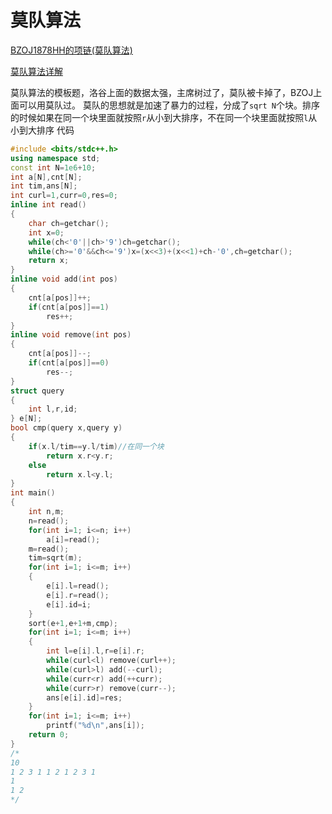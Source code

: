 # 莫队算法
[ BZOJ1878HH的项链(莫队算法)](https://blog.csdn.net/riba2534/article/details/81414096)

[莫队算法详解](https://blog.csdn.net/riba2534/article/details/81414043)

莫队算法的模板题，洛谷上面的数据太强，主席树过了，莫队被卡掉了，BZOJ上面可以用莫队过。
莫队的思想就是加速了暴力的过程，分成了`sqrt N`个块。排序的时候如果在同一个块里面就按照`r`从小到大排序，不在同一个块里面就按照`l`从小到大排序
代码

```cpp
#include <bits/stdc++.h>
using namespace std;
const int N=1e6+10;
int a[N],cnt[N];
int tim,ans[N];
int curl=1,curr=0,res=0;
inline int read()
{
    char ch=getchar();
    int x=0;
    while(ch<'0'||ch>'9')ch=getchar();
    while(ch>='0'&&ch<='9')x=(x<<3)+(x<<1)+ch-'0',ch=getchar();
    return x;
}
inline void add(int pos)
{
    cnt[a[pos]]++;
    if(cnt[a[pos]]==1)
        res++;
}
inline void remove(int pos)
{
    cnt[a[pos]]--;
    if(cnt[a[pos]]==0)
        res--;
}
struct query
{
    int l,r,id;
} e[N];
bool cmp(query x,query y)
{
    if(x.l/tim==y.l/tim)//在同一个块
        return x.r<y.r;
    else
        return x.l<y.l;
}
int main()
{
    int n,m;
    n=read();
    for(int i=1; i<=n; i++)
        a[i]=read();
    m=read();
    tim=sqrt(m);
    for(int i=1; i<=m; i++)
    {
        e[i].l=read();
        e[i].r=read();
        e[i].id=i;
    }
    sort(e+1,e+1+m,cmp);
    for(int i=1; i<=m; i++)
    {
        int l=e[i].l,r=e[i].r;
        while(curl<l) remove(curl++);
        while(curl>l) add(--curl);
        while(curr<r) add(++curr);
        while(curr>r) remove(curr--);
        ans[e[i].id]=res;
    }
    for(int i=1; i<=m; i++)
        printf("%d\n",ans[i]);
    return 0;
}
/*
10
1 2 3 1 1 2 1 2 3 1
1
1 2
*/

```